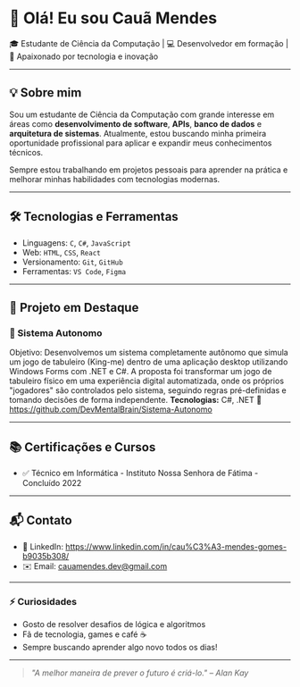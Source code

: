 # 👋 Olá! Eu sou Cauã Mendes

🎓 Estudante de Ciência da Computação | 💻 Desenvolvedor em formação | 🚀 Apaixonado por tecnologia e inovação

---

## 💡 Sobre mim

Sou um estudante de Ciência da Computação com grande interesse em áreas como **desenvolvimento de software**, **APIs**, **banco de dados** e **arquitetura de sistemas**. Atualmente, estou buscando minha primeira oportunidade profissional para aplicar e expandir meus conhecimentos técnicos.

Sempre estou trabalhando em projetos pessoais para aprender na prática e melhorar minhas habilidades com tecnologias modernas.

---

## 🛠️ Tecnologias e Ferramentas

- Linguagens: `C`, `C#`, `JavaScript`
- Web: `HTML`, `CSS`, `React`
- Versionamento: `Git`, `GitHub`
- Ferramentas: `VS Code`, `Figma`

---

## 📂 Projeto em Destaque

### 🔧 Sistema Autonomo
Objetivo: Desenvolvemos um sistema completamente autônomo que simula um jogo de tabuleiro (King-me) dentro de uma aplicação desktop utilizando Windows Forms com .NET e C#. A proposta foi transformar um jogo de tabuleiro físico em uma experiência digital automatizada, onde os próprios "jogadores" são controlados pelo sistema, seguindo regras pré-definidas e tomando decisões de forma independente.
**Tecnologias:** C#, .NET
🔗 https://github.com/DevMentalBrain/Sistema-Autonomo

---

## 📚 Certificações e Cursos

- ✅ Técnico em Informática - Instituto Nossa Senhora de Fátima - Concluído 2022

---

## 📬 Contato

- 💼 LinkedIn: https://www.linkedin.com/in/cau%C3%A3-mendes-gomes-b9035b308/
- ✉️ Email: cauamendes.dev@gmail.com

---

### ⚡ Curiosidades

- Gosto de resolver desafios de lógica e algoritmos
- Fã de tecnologia, games e café ☕
- Sempre buscando aprender algo novo todos os dias!

---

> *"A melhor maneira de prever o futuro é criá-lo." – Alan Kay*

